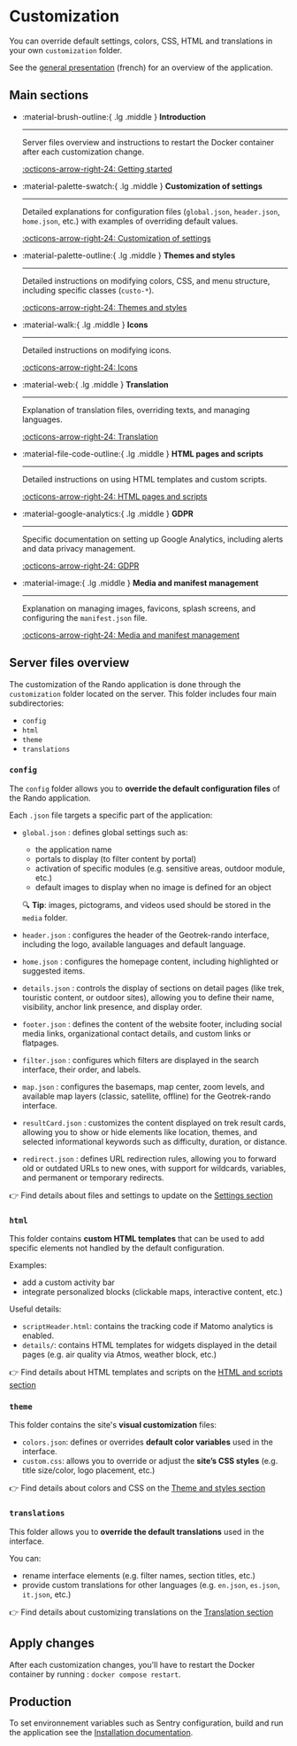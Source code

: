 # Customization

You can override default settings, colors, CSS, HTML and translations in your own `customization` folder.

See the [general presentation](../presentation-fr.md) (french) for an overview of the application.

## Main sections

<div class="grid cards" markdown>

-   :material-brush-outline:{ .lg .middle } __Introduction__

    ---

    Server files overview and instructions to restart the Docker container after each customization change.

    [:octicons-arrow-right-24: Getting started](./customization-introduction.md)

-   :material-palette-swatch:{ .lg .middle } __Customization of settings__

    ---

    Detailed explanations for configuration files (`global.json`, `header.json`, `home.json`, etc.) with examples of overriding default values.

    [:octicons-arrow-right-24: Customization of settings](./customization-settings.md)

-   :material-palette-outline:{ .lg .middle } __Themes and styles__

    ---

    Detailed instructions on modifying colors, CSS, and menu structure, including specific classes (`custo-*`).

    [:octicons-arrow-right-24: Themes and styles](./customization-themestyles.md)

-   :material-walk:{ .lg .middle } __Icons__

    ---

    Detailed instructions on modifying icons.

    [:octicons-arrow-right-24: Icons](./customization-icons.md)

-   :material-web:{ .lg .middle } __Translation__

    ---

    Explanation of translation files, overriding texts, and managing languages.

    [:octicons-arrow-right-24: Translation](./customization-translation.md)

-   :material-file-code-outline:{ .lg .middle } __HTML pages and scripts__

    ---

    Detailed instructions on using HTML templates and custom scripts.

    [:octicons-arrow-right-24: HTML pages and scripts](./customization-htmlscripts.md)

-   :material-google-analytics:{ .lg .middle } __GDPR__

    ---

    Specific documentation on setting up Google Analytics, including alerts and data privacy management.

    [:octicons-arrow-right-24: GDPR](./customization-gdpr.md)

-   :material-image:{ .lg .middle } __Media and manifest management__

    ---

    Explanation on managing images, favicons, splash screens, and configuring the `manifest.json` file.

    [:octicons-arrow-right-24: Media and manifest management](./customization-mediamanagement.md)

</div>

## Server files overview

The customization of the Rando application is done through the `customization` folder located on the server. This folder includes four main subdirectories:

- `config`  
- `html`  
- `theme`  
- `translations`  

### `config`

The `config` folder allows you to **override the default configuration files** of the Rando application.

Each `.json` file targets a specific part of the application:

- `global.json` : defines global settings such as:
    - the application name
    - portals to display (to filter content by portal)
    - activation of specific modules (e.g. sensitive areas, outdoor module, etc.)
    - default images to display when no image is defined for an object

    🔍 **Tip**: images, pictograms, and videos used should be stored in the `media` folder.

- `header.json` : configures the header of the Geotrek-rando interface, including the logo, available languages and default language.
- `home.json` : configures the homepage content, including highlighted or suggested items.
- `details.json` : controls the display of sections on detail pages (like trek, touristic content, or outdoor sites), allowing you to define their name, visibility, anchor link presence, and display order.
- `footer.json` : defines the content of the website footer, including social media links, organizational contact details, and custom links or flatpages.
- `filter.json` : configures which filters are displayed in the search interface, their order, and labels.
- `map.json` : configures the basemaps, map center, zoom levels, and available map layers (classic, satellite, offline) for the Geotrek-rando interface.
- `resultCard.json` : customizes the content displayed on trek result cards, allowing you to show or hide elements like location, themes, and selected informational keywords such as difficulty, duration, or distance.
- `redirect.json` : defines URL redirection rules, allowing you to forward old or outdated URLs to new ones, with support for wildcards, variables, and permanent or temporary redirects.

👉 Find details about files and settings to update on the [Settings section](./customization-settings.md)

### `html`

This folder contains **custom HTML templates** that can be used to add specific elements not handled by the default configuration.

Examples:

- add a custom activity bar
- integrate personalized blocks (clickable maps, interactive content, etc.)

Useful details:

- `scriptHeader.html`: contains the tracking code if Matomo analytics is enabled.
- `details/`: contains HTML templates for widgets displayed in the detail pages (e.g. air quality via Atmos, weather block, etc.)

👉 Find details about HTML templates and scripts on the [HTML and scripts section](./customization-htmlscripts.md)

### `theme`

This folder contains the site's **visual customization** files:

- `colors.json`: defines or overrides **default color variables** used in the interface.
- `custom.css`: allows you to override or adjust the **site’s CSS styles** (e.g. title size/color, logo placement, etc.)

👉 Find details about colors and CSS on the [Theme and styles section](./customization-themestyles.md)

### `translations`

This folder allows you to **override the default translations** used in the interface.

You can:

- rename interface elements (e.g. filter names, section titles, etc.)
- provide custom translations for other languages (e.g. `en.json`, `es.json`, `it.json`, etc.)

👉 Find details about customizing translations on the [Translation section](./customization-translation.md)

## Apply changes

After each customization changes, you'll have to restart the Docker container by running : `docker compose restart`.

## Production

To set environnement variables such as Sentry configuration, build and run the application see the [Installation documentation](../installation.md).
